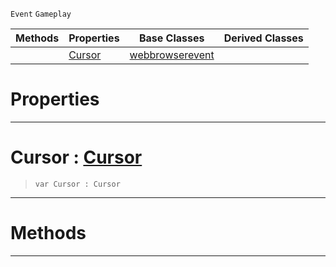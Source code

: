  `Event` `Gameplay`



|Methods|Properties|Base Classes|Derived Classes|
|---|---|---|---|
| |[ Cursor](https://github.com/zeroengineteam/ZeroDocs/blob/master/code_reference/class_reference/webbrowsercursorevent.markdown#cursor-zero-engine-docum)|[webbrowserevent](https://github.com/zeroengineteam/ZeroDocs/blob/master/code_reference/class_reference/webbrowserevent.markdown)| |


 #  Properties


---  
 #  Cursor : [Cursor](https://github.com/zeroengineteam/ZeroDocs/blob/master/code_reference/enum_reference.markdown#cursor)

> 
> ``` lang=cpp, name=Nada
> var Cursor : Cursor


---  
 #  Methods


---  
 

 